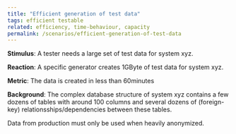 ```yaml
---
title: "Efficient generation of test data"
tags: efficient testable
related: efficiency, time-behaviour, capacity
permalink: /scenarios/efficient-generation-of-test-data
---
```


<div class="quality-requirement" markdown="1">

**Stimulus**: A tester needs a large set of test data for system xyz.


**Reaction**: A specific generator creates 1GByte of test data for system xyz.


**Metric**: The data is created in less than 60minutes

**Background**: The complex database structure of system xyz contains a few dozens of tables with around 100 columns and several dozens of (foreign-key) relationsships/dependencies between these tables.

Data from production must only be used when heavily anonymized.
</div><br>



